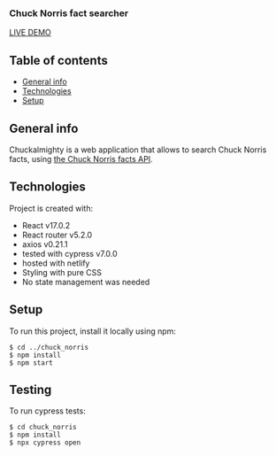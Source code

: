 ### Chuck Norris fact searcher

[LIVE DEMO](https://chuckalmighty.netlify.app/)

## Table of contents
* [General info](#general-info)
* [Technologies](#technologies)
* [Setup](#setup)

## General info
Chuckalmighty is a web application that allows to search Chuck Norris facts, using [the Chuck Norris facts API](https://api.chucknorris.io/).
	
## Technologies
Project is created with:
* React v17.0.2
* React router v5.2.0
* axios v0.21.1
* tested with cypress v7.0.0
* hosted with netlify
* Styling with pure CSS
* No state management was needed 
	
## Setup
To run this project, install it locally using npm:

```
$ cd ../chuck_norris
$ npm install
$ npm start
```
## Testing
To run cypress tests:

```
$ cd chuck_norris
$ npm install
$ npx cypress open
```
